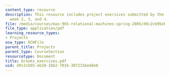 ```yaml
---
content_type: resource
description: This resource includes project exersices submitted by the student in
  week 2, 3, and 4.
file: /media/courses/mas-965-relational-machines-spring-2005/d9c2cb95eb281bb2701b38f231bedde8_brooks_exercises.pdf
file_type: application/pdf
learning_resource_types:
- Projects
ocw_type: OCWFile
parent_title: Projects
parent_type: CourseSection
resourcetype: Document
title: brooks_exercises.pdf
uid: d9c2cb95-eb28-1bb2-701b-38f231bedde8
---
```

